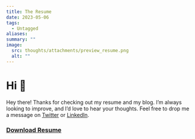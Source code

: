 ```yaml
---
title: The Resume
date: 2023-05-06
tags:
  - Untagged
aliases: 
summary: ""
image:
  src: thoughts/attachments/preview_resume.png
  alt: ""
---
```

# Hi 🦉

Hey there! Thanks for checking out my resume and my blog. I’m always looking to improve, and I’d love to hear your thoughts. Feel free to drop me a message on [Twitter](https://x.com/syedinator) or [LinkedIn](https://www.linkedin.com/in/syedmohsin01). 

### [Download Resume](https://drive.google.com/file/d/1AyPlkYymNRXf2F3aoObofHqlhkd3cNBJ/view?usp=sharing)
